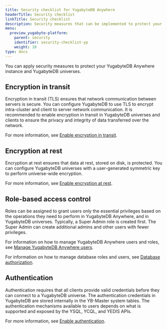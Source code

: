 ```yaml
---
title: Security checklist for YugabyteDB Anywhere
headerTitle: Security checklist
linkTitle: Security checklist
description: Security measures that can be implemented to protect your YugabyteDB Anywhere and YugabyteDB universes.
menu:
  preview_yugabyte-platform:
    parent: security
    identifier: security-checklist-yp
    weight: 10
type: docs
---
```


You can apply security measures to protect your YugabyteDB Anywhere instance and YugabyteDB universes.

## Encryption in transit

Encryption in transit (TLS) ensures that network communication between servers is secure. You can configure YugabyteDB to use TLS to encrypt intra-cluster and client to server network communication. It is recommended to enable encryption in transit in YugabyteDB universes and clients to ensure the privacy and integrity of data transferred over the network.

For more information, see [Enable encryption in transit](../enable-encryption-in-transit).

## Encryption at rest

Encryption at rest ensures that data at rest, stored on disk, is protected. You can configure YugabyteDB universes with a user-generated symmetric key to perform universe-wide encryption.

For more information, see [Enable encryption at rest](../enable-encryption-at-rest).

## Role-based access control

Roles can be assigned to grant users only the essential privileges based on the operations they need to perform in YugabyteDB Anywhere, and in YugabyteDB universes. Typically, a Super Admin role is created first. The Super Admin can create additional admins and other users with fewer privileges.

For information on how to manage YugabyteDB Anywhere users and roles, see [Manage YugabyteDB Anywhere users](../../administer-yugabyte-platform/rbac-platform/).

For information on how to manage database roles and users, see [Database authorization](../authorization-platform).

## Authentication

Authentication requires that all clients provide valid credentials before they can connect to a YugabyteDB universe. The authentication credentials in YugabyteDB are stored internally in the YB-Master system tables. The authentication mechanisms available to users depends on what is supported and exposed by the YSQL, YCQL, and YEDIS APIs.

For more information, see [Enable authentication](../../../secure/enable-authentication/).
